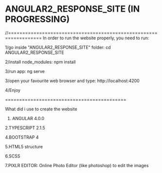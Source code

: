 # ANGULAR2_RESPONSE_SITE (IN PROGRESSING)

//==================================================================
In order to run the website properly, you need to run:

1/go inside "ANGULAR2_RESPONSE_SITE" folder: cd ANGULAR2_RESPONSE_SITE

2/install node_modules:  npm install 

3/run app: ng serve

3/open your favourite web browser and type: http://localhost:4200

4/Enjoy

===========================================

What did i use to create the website

1. ANGULAR 4.0.0

2.TYPESCRIPT 2.1.5

4.BOOTSTRAP 4 

5.HTML5 structure

6.SCSS

7.PIXLR EDITOR: Online Photo Editor (like photoshop) to edit the images

